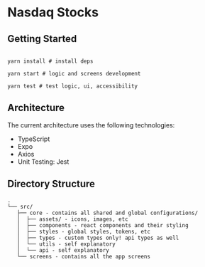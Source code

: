 # Nasdaq Stocks

## Getting Started

```

yarn install # install deps

yarn start # logic and screens development

yarn test # test logic, ui, accessibility

```

## Architecture

The current architecture uses the following technologies:

- TypeScript
- Expo
- Axios
- Unit Testing: Jest

## Directory Structure

```
.
└── src/
   ├── core - contains all shared and global configurations/
   │  ├── assets/ - icons, images, etc
   │  ├── components - react components and their styling
   │  ├── styles - global styles, tokens, etc
   │  ├── types - custom types only! api types as well
   │  └── utils - self explanatory
   │  └── api - self explanatory
   └── screens - contains all the app screens
```
